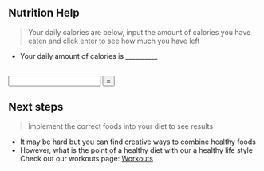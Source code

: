 ## Nutrition Help
> Your daily calories are below, input the amount of calories you have eaten and click enter to see how much you have left
- Your daily amount of calories is __________
<br>
   <input type="number" id="C2">
   <button onclick="calc()">=</button>
   <div id="result"></div>
 
 <script>
       function calc() {
           var a = Number(document.getElementById("C1").innerHTML);
           var b = Number(document.getElementById("C2").value);
           var result = a - b;
           document.getElementById("result").innerHTML = result;
       }
   </script>


## Next steps
> Implement the correct foods into your diet to see results
- It may be hard but you can find creative ways to combine healthy foods
- However, what is the point of a healthy diet with our a healthy life style Check out our workouts page:  [Workouts](https://jakewarren2414.github.io/dolphins2/workout)
<div style="padding: 150px;">
